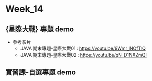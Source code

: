 # Week_14

## {星際大戰} 專題 demo
   * 參考影片
      * JAVA 期末專題-星際大戰01 : https://youtu.be/9Wmr_NOfTrQ
      * JAVA 期末專題-星際大戰02 : https://youtu.be/qN_D1NXZmQI

## 實習課-自選專題 demo
